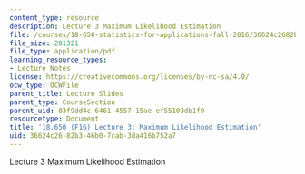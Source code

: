 ```yaml
---
content_type: resource
description: Lecture 3 Maximum Likelihood Estimation
file: /courses/18-650-statistics-for-applications-fall-2016/36624c2682b346b07cab3da416b752a7_MIT18_650F16_Maximum_LE.pdf
file_size: 201321
file_type: application/pdf
learning_resource_types:
- Lecture Notes
license: https://creativecommons.org/licenses/by-nc-sa/4.0/
ocw_type: OCWFile
parent_title: Lecture Slides
parent_type: CourseSection
parent_uid: 83f9dd4c-6461-4557-15ae-ef55103db1f9
resourcetype: Document
title: '18.650 (F16) Lecture 3: Maximum Likelihood Estimation'
uid: 36624c26-82b3-46b0-7cab-3da416b752a7
---
```

Lecture 3 Maximum Likelihood Estimation